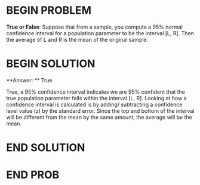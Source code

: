 # BEGIN PROBLEM

**True or False**: Suppose that from a sample, you compute a 95% normal confidence interval for a population parameter to be the interval [L, R]. Then the average of L and R is the mean of the original sample.

# BEGIN SOLUTION

**Answer: ** True

True, a 95% confidence interval indicates we  are 95% confident that the true population
parameter falls within the interval [L, R]. Looking at how a confidence interval is calculated is by adding/
subtracting a confidence level value (z) by the standard error. Since the top and bottom of the interval
will be different from the mean by the same amount, the average will be the mean. 

# END SOLUTION


# END PROB